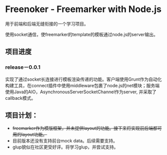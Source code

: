 # Freenoker - Freemarker with Node.js

用于前端和后端无缝衔接的一个学习项目。

使用socket通信，使freemarker的template的模板通过node.js的server输出。

## 项目进度

### release－0.0.1
实现了通过socket长连接进行模板渲染传递的功能。客户端使用Grunt作为自动化构建工具，在connect插件中使用middleware包裹了node.js的net模块；服务端使用Java的AIO，AsynchronousServerSocketChannel作为server, 并采取了callback模式。

## 项目计划：

- <del>freemarker作为模版框架，并未提供layout的功能。接下来将实现前后端都可用的layout功能。</del>
- 目前版本还没有支持前台mock data。后续需要支持。
- glup貌似在社区更受好评。将学习glup，并尝试支持。
